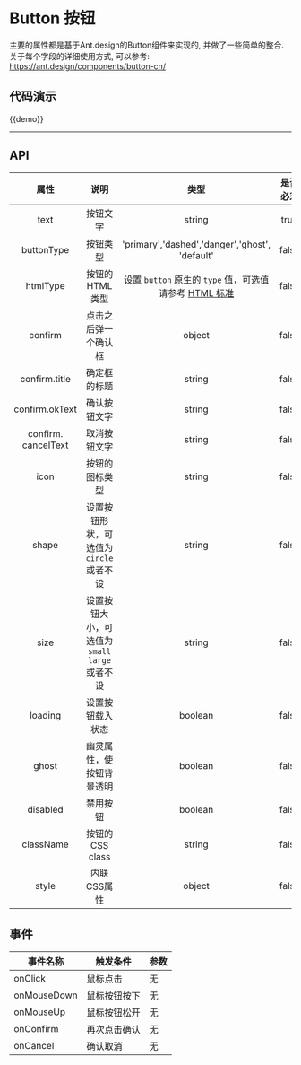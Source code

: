 # Button 按钮

主要的属性都是基于Ant.design的Button组件来实现的, 并做了一些简单的整合. 关于每个字段的详细使用方式, 可以参考: https://ant.design/components/button-cn/

## 代码演示

{{demo}}

-----
## API

|         属性          |                说明                |                    类型                    | 是否必须  |   默认值   |
| :-----------------: | :------------------------------: | :--------------------------------------: | :---: | :-----: |
|        text         |               按钮文字               |                  string                  | true  |  false  |
|     buttonType      |               按钮类型               | 'primary','dashed','danger','ghost', 'default' | false | default |
|      htmlType       |            按钮的HTML类型             | 设置 `button` 原生的 `type` 值，可选值请参考 [HTML 标准](https://developer.mozilla.org/en-US/docs/Web/HTML/Element/button#attr-type) | false | button  |
|       confirm       |            点击之后弹一个确认框            |                  object                  | false |    -    |
|    confirm.title    |              确定框的标题              |                  string                  | false |    -    |
|   confirm.okText    |              确认按钮文字              |                  string                  | false |   确认    |
| confirm. cancelText |              取消按钮文字              |                  string                  | false |   取消    |
|        icon         |             按钮的图标类型              |                  string                  | false |    -    |
|        shape        |    设置按钮形状，可选值为 `circle` 或者不设     |                  string                  | false |    -    |
|        size         | 设置按钮大小，可选值为 `small` `large` 或者不设 |                  string                  | false | default |
|       loading       |             设置按钮载入状态             |                 boolean                  | false |  false  |
|        ghost        |           幽灵属性，使按钮背景透明           |                 boolean                  | false |  false  |
|      disabled       |               禁用按钮               |                 boolean                  | false |  false  |
|      className      |           按钮的CSS class           |                  string                  | false |    -    |
|        style        |             内联CSS属性              |                  object                  | false |    -    |

## 事件

| 事件名称        | 触发条件   | 参数   |
| ----------- | ------ | ---- |
| onClick     | 鼠标点击   | 无    |
| onMouseDown | 鼠标按钮按下 | 无    |
| onMouseUp   | 鼠标按钮松开 | 无    |
| onConfirm   | 再次点击确认 | 无    |
| onCancel    | 确认取消   | 无    |
